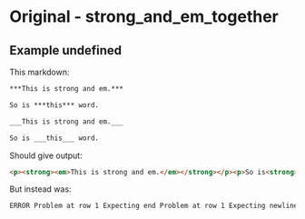 # Original - strong_and_em_together

## Example undefined

This markdown:

```markdown
***This is strong and em.***

So is ***this*** word.

___This is strong and em.___

So is ___this___ word.

```

Should give output:

```html
<p><strong><em>This is strong and em.</em></strong></p><p>So is<strong><em>this</em></strong>word.</p><p><strong><em>This is strong and em.</em></strong></p><p>So is<strong><em>this</em></strong>word.</p>
```

But instead was:

```html
ERROR Problem at row 1 Expecting end Problem at row 1 Expecting newline
```
